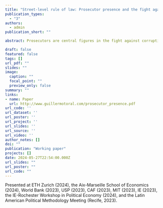 ```yaml
---
title: "Street-level rule of law: Prosecutor presence and the fight against corruption"
publication_types:
  - "3"
authors:
  - admin
publication_short: ""

abstract: Prosecutors are central figures in the fight against corruption and the rule of law more broadly. Yet we lack systematic evidence about whether they are effective at reducing corruption and, if so, why. I argue that prosecutors' use of autonomy and discretion in anti-corruption work benefits from physical proximity to the communities they monitor. I test this theory through a causal event study of state prosecutors in Brazil,  leveraging administrative data on their deployment and behavior across municipalities. I find that prosecutor presence causes increased anti-corruption action targeted at the local government. In response to prosecutor presence, local politicians hire more bureaucrats on the civil service, rather than on temporary contracts -- a common vehicle for corruption in this setting. Consistent with prosecutor presence constraining malfeasance, I find that municipal accounts executed right after the arrival of a prosecutor have lower levels of corruption (as measured by federal auditors) than those executed right before. I combine these quasi-experimental findings with insights from a survey of politicians and in-depth interviews with prosecutors. Together, the results suggest that physical presence can make prosecutors more effective at fighting corruption, and provide rare causal evidence of the impact of autonomous prosecutors on local governance. 

draft: false
featured: false
tags: []
url_pdf: ""
slides: ""
image:
  caption: ""
  focal_point: ""
  preview_only: false
summary: ""
links:
- name: Paper
  url: http://www.guillermotoral.com/prosecutor_presence.pdf
url_code: ''
url_dataset: ''
url_poster: ''
url_project: ''
url_slides: ''
url_source: ''
url_video: ''
author_notes: []
doi: ""
publication: "Working paper"
projects: []
date: 2024-05-27T22:54:00.000Z
url_slides: ""
url_poster: ""
url_code: ""
---
```

Presented at ETH Zurich (2024), the Aix-Marseille School of Economics (2024), World Bank (2023), USP (2023), CAF (2023), MIT (2023), IE (2023), the IE-Rochester Workshop in Political Economy (2024), and the Latin American Political Methodology Meeting (Recife, 2023).
